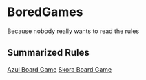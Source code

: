 # BoredGames
Because nobody really wants to read the rules

## Summarized Rules
[Azul Board Game](/azul_quickguide.md)
[Skora Board Game](/skora_quickguide.md)
